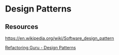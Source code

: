 # Design Patterns

## Resources

https://en.wikipedia.org/wiki/Software_design_pattern

[Refactoring Guru - Design Patterns](https://refactoring.guru/design-patterns)
